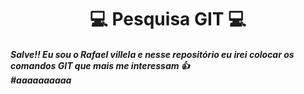 <H1 align=center> 💻 Pesquisa GIT 💻 
<br />
<H5> Salve!! Eu sou o Rafael villela e nesse repositório eu irei colocar os comandos GIT que mais me interessam 👍 
<br>
#aaaaaaaaaa

